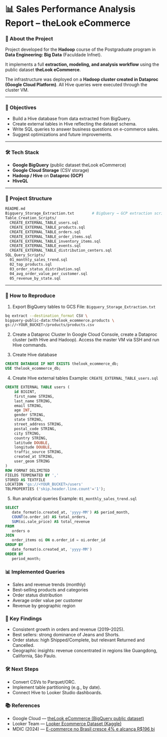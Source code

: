 # 📊 Sales Performance Analysis Report – theLook eCommerce   

### 📌 About the Project
Project developed for the **Hadoop** course of the Postgraduate program in **Data Engineering: Big Data** (Faculdade Infnet). 

It implements a full **extraction, modeling, and analysis workflow** using the public dataset **theLook eCommerce**.

The infrastructure was deployed on a **Hadoop cluster created in Dataproc (Google Cloud Platform)**. All Hive queries were executed through the cluster VM.

---

### 🎯 Objectives  
- Build a Hive database from data extracted from BigQuery.
- Create external tables in Hive reflecting the dataset schema.
- Write SQL queries to answer business questions on e-commerce sales.
- Suggest optimizations and future improvements.

---

### 🛠 Tech Stack
- **Google BigQuery** (public dataset theLook eCommerce)  
- **Google Cloud Storage** (CSV storage) 
- **Hadoop / Hive** on **Dataproc (GCP)**
- **HiveQL**  

---

### 📂 Project Structure
```bash
README.md
Bigquery_Storage_Extraction.txt        # BigQuery → GCP extraction scripts
Table_Creation_Scripts/
  CREATE_EXTERNAL_TABLE_users.sql
  CREATE_EXTERNAL_TABLE_products.sql
  CREATE_EXTERNAL_TABLE_orders.sql
  CREATE_EXTERNAL_TABLE_order_items.sql
  CREATE_EXTERNAL_TABLE_inventory_items.sql
  CREATE_EXTERNAL_TABLE_events.sql
  CREATE_EXTERNAL_TABLE_distribution_centers.sql
SQL_Query_Scripts/
  01_monthly_sales_trend.sql
  02_top_products.sql
  03_order_status_distribution.sql
  04_avg_order_value_per_customer.sql
  05_revenue_by_state.sql
```

---

### 🚀 How to Reproduce
1. Export BigQuery tables to GCS
File: ```Bigquery_Storage_Extraction.txt```
```bash
bq extract --destination_format CSV \
bigquery-public-data:thelook_ecommerce.products \
gs://<YOUR_BUCKET>/products/products.csv
```

2. Create a Dataproc Cluster
In Google Cloud Console, create a Dataproc cluster (with Hive and Hadoop).
Access the master VM via SSH and run Hive commands.

3. Create Hive database
```sql
CREATE DATABASE IF NOT EXISTS thelook_ecommerce_db;
USE thelook_ecommerce_db;
```

4. Create Hive external tables
Example: ```CREATE_EXTERNAL_TABLE_users.sql```
```sql
CREATE EXTERNAL TABLE users (
    id BIGINT,
    first_name STRING,
    last_name STRING,
    email STRING,
    age INT,
    gender STRING,
    state STRING,
    street_address STRING,
    postal_code STRING,
    city STRING,
    country STRING,
    latitude DOUBLE,
    longitude DOUBLE,
    traffic_source STRING,
    created_at STRING,
    user_geom STRING
)
ROW FORMAT DELIMITED
FIELDS TERMINATED BY ','
STORED AS TEXTFILE
LOCATION 'gs://<YOUR_BUCKET>/users'
TBLPROPERTIES ('skip.header.line.count'='1');
```

5. Run analytical queries
Example: ```01_monthly_sales_trend.sql```
```sql
SELECT
   date_format(o.created_at, 'yyyy-MM') AS period_month,
   COUNT(o.order_id) AS total_orders,
   SUM(oi.sale_price) AS total_revenue
FROM
   orders o
JOIN
   order_items oi ON o.order_id = oi.order_id
GROUP BY
   date_format(o.created_at, 'yyyy-MM')
ORDER BY
   period_month;
```

### 📊 Implemented Queries
- Sales and revenue trends (monthly)
- Best-selling products and categories
- Order status distribution
- Average order value per customer
- Revenue by geographic region

### 🔎 Key Findings
- Consistent growth in orders and revenue (2019–2025).
- Best sellers: strong dominance of Jeans and Shorts.
- Order status: high Shipped/Complete, but relevant Returned and Cancelled.
- Geographic insights: revenue concentrated in regions like Guangdong, California, São Paulo.

### 🛠 Next Steps
- Convert CSVs to Parquet/ORC.
- Implement table partitioning (e.g., by date).
- Connect Hive to Looker Studio dashboards.

### 📚 References
- Google Cloud — [theLook eCommerce (BigQuery public dataset)](https://console.cloud.google.com/marketplace/product/bigquery-public-data/thelook-ecommerce)
- Looker Team — [Looker Ecommerce Dataset (Kaggle)](https://www.kaggle.com/datasets/mustafakeser4/looker-ecommerce-bigquery-dataset)
- MDIC (2024) — [E-commerce no Brasil cresce 4% e alcança R$196 bi](https://www.gov.br/mdic/pt-br/assuntos/noticias/2024/setembro/e-commerce-no-brasil-cresce-4-e-alcanca-r-196-bi-em-2023)
